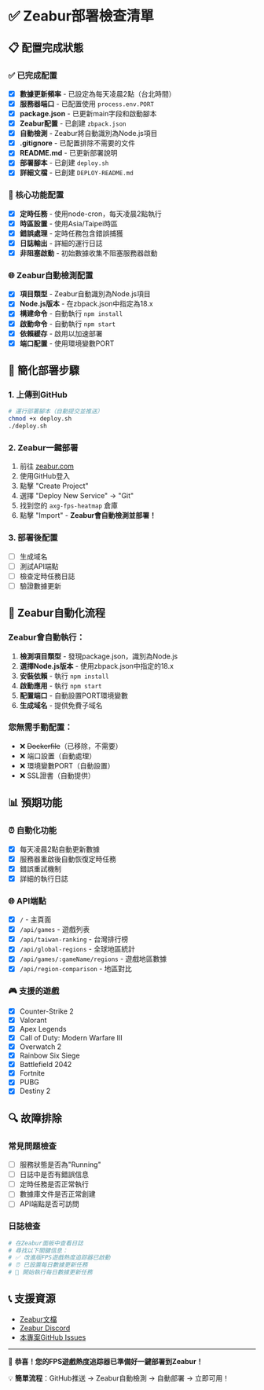 # ✅ Zeabur部署檢查清單

## 📋 配置完成狀態

### ✅ 已完成配置

- [x] **數據更新頻率** - 已設定為每天凌晨2點（台北時間）
- [x] **服務器端口** - 已配置使用 `process.env.PORT`
- [x] **package.json** - 已更新main字段和啟動腳本
- [x] **Zeabur配置** - 已創建 `zbpack.json`
- [x] **自動檢測** - Zeabur將自動識別為Node.js項目
- [x] **.gitignore** - 已配置排除不需要的文件
- [x] **README.md** - 已更新部署說明
- [x] **部署腳本** - 已創建 `deploy.sh`
- [x] **詳細文檔** - 已創建 `DEPLOY-README.md`

### 🔧 核心功能配置

- [x] **定時任務** - 使用node-cron，每天凌晨2點執行
- [x] **時區設置** - 使用Asia/Taipei時區
- [x] **錯誤處理** - 定時任務包含錯誤捕獲
- [x] **日誌輸出** - 詳細的運行日誌
- [x] **非阻塞啟動** - 初始數據收集不阻塞服務器啟動

### 🌐 Zeabur自動檢測配置

- [x] **項目類型** - Zeabur自動識別為Node.js項目
- [x] **Node.js版本** - 在zbpack.json中指定為18.x
- [x] **構建命令** - 自動執行 `npm install`
- [x] **啟動命令** - 自動執行 `npm start`
- [x] **依賴緩存** - 啟用以加速部署
- [x] **端口配置** - 使用環境變數PORT

## 🚀 簡化部署步驟

### 1. 上傳到GitHub
```bash
# 運行部署腳本（自動提交並推送）
chmod +x deploy.sh
./deploy.sh
```

### 2. Zeabur一鍵部署
1. 前往 [zeabur.com](https://zeabur.com)
2. 使用GitHub登入
3. 點擊 "Create Project"
4. 選擇 "Deploy New Service" → "Git"
5. 找到您的 `axg-fps-heatmap` 倉庫
6. 點擊 "Import" - **Zeabur會自動檢測並部署！**

### 3. 部署後配置
- [ ] 生成域名
- [ ] 測試API端點
- [ ] 檢查定時任務日誌
- [ ] 驗證數據更新

## 🤖 Zeabur自動化流程

### Zeabur會自動執行：
1. **檢測項目類型** - 發現package.json，識別為Node.js
2. **選擇Node.js版本** - 使用zbpack.json中指定的18.x
3. **安裝依賴** - 執行 `npm install`
4. **啟動應用** - 執行 `npm start`
5. **配置端口** - 自動設置PORT環境變數
6. **生成域名** - 提供免費子域名

### 您無需手動配置：
- ❌ ~~Dockerfile~~（已移除，不需要）
- ❌ 端口設置（自動處理）
- ❌ 環境變數PORT（自動設置）
- ❌ SSL證書（自動提供）

## 📊 預期功能

### ⏰ 自動化功能
- [x] 每天凌晨2點自動更新數據
- [x] 服務器重啟後自動恢復定時任務
- [x] 錯誤重試機制
- [x] 詳細的執行日誌

### 🌐 API端點
- [x] `/` - 主頁面
- [x] `/api/games` - 遊戲列表
- [x] `/api/taiwan-ranking` - 台灣排行榜
- [x] `/api/global-regions` - 全球地區統計
- [x] `/api/games/:gameName/regions` - 遊戲地區數據
- [x] `/api/region-comparison` - 地區對比

### 🎮 支援的遊戲
- [x] Counter-Strike 2
- [x] Valorant
- [x] Apex Legends
- [x] Call of Duty: Modern Warfare III
- [x] Overwatch 2
- [x] Rainbow Six Siege
- [x] Battlefield 2042
- [x] Fortnite
- [x] PUBG
- [x] Destiny 2

## 🔍 故障排除

### 常見問題檢查
- [ ] 服務狀態是否為"Running"
- [ ] 日誌中是否有錯誤信息
- [ ] 定時任務是否正常執行
- [ ] 數據庫文件是否正常創建
- [ ] API端點是否可訪問

### 日誌檢查
```bash
# 在Zeabur面板中查看日誌
# 尋找以下關鍵信息：
# ✅ 改進版FPS遊戲熱度追踪器已啟動
# ⏰ 已設置每日數據更新任務
# 📅 開始執行每日數據更新任務
```

## 📞 支援資源

- [Zeabur文檔](https://zeabur.com/docs/zh-TW/)
- [Zeabur Discord](https://discord.gg/zeabur)
- [本專案GitHub Issues](https://github.com/your-username/axg-fps-heatmap/issues)

---

🎉 **恭喜！您的FPS遊戲熱度追踪器已準備好一鍵部署到Zeabur！**

💡 **簡單流程**：GitHub推送 → Zeabur自動檢測 → 自動部署 → 立即可用！ 
